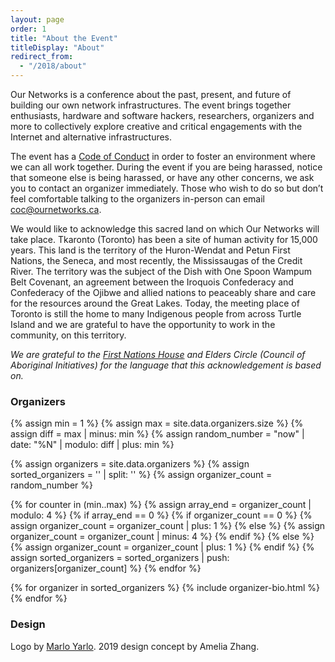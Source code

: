 ```yaml
---
layout: page
order: 1
title: "About the Event"
titleDisplay: "About"
redirect_from:
  - "/2018/about"
---
```


Our Networks is a conference about the past, present, and future of building our own network infrastructures. The event brings together enthusiasts, hardware and software hackers, researchers, organizers and more to collectively explore creative and critical engagements with the Internet and alternative infrastructures.

The event has a <a href="/code-of-conduct/">Code of Conduct</a> in order to foster an environment where we can all work together. During the event if you are being harassed, notice that someone else is being harassed, or have any other concerns, we ask you to contact an organizer immediately. Those who wish to do so but don’t feel comfortable talking to the organizers in-person can email [coc@ournetworks.ca](mailto:coc@ournetworks.ca).

We would like to acknowledge this sacred land on which Our Networks will take place. Tkaronto (Toronto) has been a site of human activity for 15,000 years. This land is the territory of the Huron-Wendat and Petun First Nations, the Seneca, and most recently, the Mississaugas of the Credit River. The territory was the subject of the Dish with One Spoon Wampum Belt Covenant, an agreement between the Iroquois Confederacy and Confederacy of the Ojibwe and allied nations to peaceably share and care for the resources around the Great Lakes. Today, the meeting place of Toronto is still the home to many Indigenous people from across Turtle Island and we are grateful to have the opportunity to work in the community, on this territory.

_We are grateful to the [First Nations House](https://www.studentlife.utoronto.ca/fnh) and Elders Circle (Council of Aboriginal Initiatives) for the language that this acknowledgement is based on._

###  Organizers

<!-- choose random first organizer and have that set the order -->
{% assign min = 1 %}
{% assign max = site.data.organizers.size %}
{% assign diff = max | minus: min %}
{% assign random_number = "now" | date: "%N" | modulo: diff | plus: min %}

{% assign organizers = site.data.organizers %}
{% assign sorted_organizers = '' | split: '' %}
{% assign organizer_count = random_number %}

{% for counter in (min..max) %}
  {% assign array_end = organizer_count | modulo: 4 %}
  {% if array_end == 0 %}
    {% if organizer_count == 0 %}
      {% assign organizer_count = organizer_count | plus: 1 %}
    {% else %}
      {% assign organizer_count = organizer_count | minus: 4 %}
    {% endif %}
  {% else %}
    {% assign organizer_count = organizer_count | plus: 1 %}
  {% endif %}
  {% assign sorted_organizers = sorted_organizers | push: organizers[organizer_count] %}
{% endfor %}

{% for organizer in sorted_organizers %}
  {% include organizer-bio.html %}  
{% endfor %}

###  Design

Logo by [Marlo Yarlo](https://www.instagram.com/marloyarlo/). 2019 design concept by Amelia Zhang.

